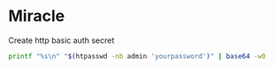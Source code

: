 # Miracle

Create http basic auth secret

```bash
printf "%s\n" "$(htpasswd -nb admin 'yourpassword')" | base64 -w0
```
